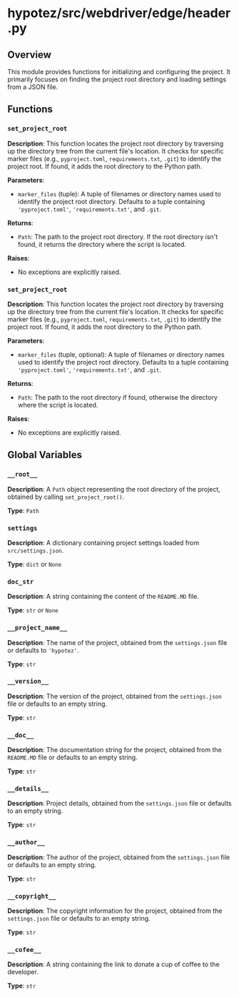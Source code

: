 # hypotez/src/webdriver/edge/header.py

## Overview

This module provides functions for initializing and configuring the project. It primarily focuses on finding the project root directory and loading settings from a JSON file.


## Functions

### `set_project_root`

**Description**: This function locates the project root directory by traversing up the directory tree from the current file's location. It checks for specific marker files (e.g., `pyproject.toml`, `requirements.txt`, `.git`) to identify the project root. If found, it adds the root directory to the Python path.

**Parameters**:

- `marker_files` (tuple): A tuple of filenames or directory names used to identify the project root directory. Defaults to a tuple containing `'pyproject.toml'`, `'requirements.txt'`, and `.git`.

**Returns**:

- `Path`: The path to the project root directory.  If the root directory isn't found, it returns the directory where the script is located.

**Raises**:

- No exceptions are explicitly raised.


### `set_project_root`

**Description**: This function locates the project root directory by traversing up the directory tree from the current file's location. It checks for specific marker files (e.g., `pyproject.toml`, `requirements.txt`, `.git`) to identify the project root. If found, it adds the root directory to the Python path.

**Parameters**:

- `marker_files` (tuple, optional): A tuple of filenames or directory names used to identify the project root directory. Defaults to a tuple containing `'pyproject.toml'`, `'requirements.txt'`, and `.git`.

**Returns**:

- `Path`: The path to the root directory if found, otherwise the directory where the script is located.

**Raises**:

- No exceptions are explicitly raised.


## Global Variables

### `__root__`

**Description**: A `Path` object representing the root directory of the project, obtained by calling `set_project_root()`.

**Type**: `Path`

### `settings`

**Description**: A dictionary containing project settings loaded from `src/settings.json`.

**Type**: `dict` or `None`

### `doc_str`

**Description**: A string containing the content of the `README.MD` file.

**Type**: `str` or `None`


### `__project_name__`

**Description**: The name of the project, obtained from the `settings.json` file or defaults to `'hypotez'`.

**Type**: `str`


### `__version__`

**Description**: The version of the project, obtained from the `settings.json` file or defaults to an empty string.

**Type**: `str`


### `__doc__`

**Description**: The documentation string for the project, obtained from the `README.MD` file or defaults to an empty string.

**Type**: `str`


### `__details__`

**Description**: Project details, obtained from the `settings.json` file or defaults to an empty string.

**Type**: `str`

### `__author__`

**Description**: The author of the project, obtained from the `settings.json` file or defaults to an empty string.

**Type**: `str`


### `__copyright__`

**Description**: The copyright information for the project, obtained from the `settings.json` file or defaults to an empty string.

**Type**: `str`

### `__cofee__`

**Description**: A string containing the link to donate a cup of coffee to the developer.

**Type**: `str`